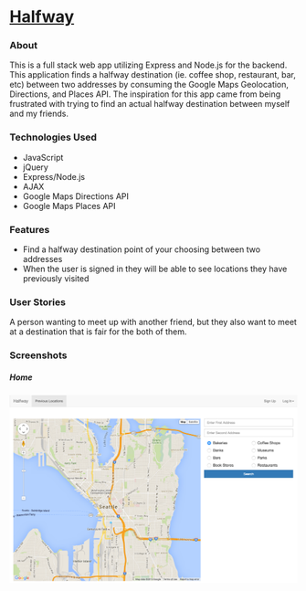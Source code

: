 # [Halfway](https://halfway-chyiwang.herokuapp.com/)

### About
This is a full stack web app utilizing Express and Node.js for the backend.  This application finds a halfway destination (ie. coffee shop, restaurant, bar, etc) between two addresses by consuming the Google Maps Geolocation, Directions,  and Places API.  The inspiration for this app came from being frustrated with trying to find an actual halfway destination between myself and my friends. 

### Technologies Used
* JavaScript
* jQuery
* Express/Node.js
* AJAX
* Google Maps Directions API
* Google Maps Places API

### Features
* Find a halfway destination point of your choosing between two addresses
* When the user is signed in they will be able to see locations they have previously visited

### User Stories
A person wanting to meet up with another friend, but they also want to meet at a destination that is fair for the both of them.

### Screenshots
##### Home
![Home](https://github.com/chyiyenwang/Halfway/blob/master/static/images/halfway-image.png "Home screenshot")



